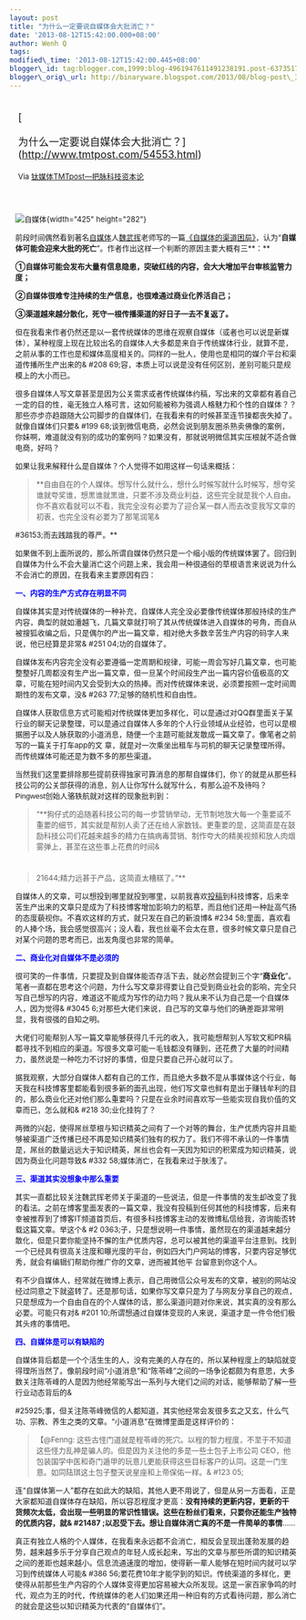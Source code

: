 ```yaml
--- 
layout: post 
title: "为什么一定要说自媒体会大批消亡？" 
date: '2013-08-12T15:42:00.000+08:00' 
author: Wenh Q
tags:
modified\_time: '2013-08-12T15:42:00.445+08:00' 
blogger\_id: tag:blogger.com,1999:blog-4961947611491238191.post-6373517446688742551
blogger\_orig\_url: http://binaryware.blogspot.com/2013/08/blog-post\_3434.html
---
```

<div style="margin: 10px; padding: 5px;">

<div style="font-size: 18px;">

[

为什么一定要说自媒体会大批消亡？](http://www.tmtpost.com/54553.html)

</div>

<div style="font-size: 13px;">

Via [钛媒体TMTpost—把脉科技资本论](http://www.tmtpost.com/)

</div>

</div>

<div style="font-size: 13px; padding: 15px 0 10px 10px;">

![自媒体](http://www.tmtpost.com/wp-content/uploads/2013/08/137585393732.jpg "自媒体"){width="425"
height="282"}

前段时间偶然看到著名[自媒体](http://www.tmtpost.com/tag/%E8%87%AA%E5%AA%92%E4%BD%93 "查看 自媒体 中的全部文章")人[魏武挥](http://www.tmtpost.com/author/weiwuhui "魏武挥")老师写的一篇[《自媒体的渠道困局》](http://www.tmtpost.com/53006.html)，认为“**自媒体可能会迎来大批的死亡**”。作者作出这样一个判断的原因主要大概有三**：**

**①自媒体可能会发布大量有信息隐患，突破红线的内容，会大大增加平台审核监管力度；**

**②自媒体很难专注持续的生产信息，也很难通过商业化养活自己；**

**③渠道越来越分散化，死守一根传播渠道的好日子一去不复返了。**

但在我看来作者仍然还是以一套传统媒体的思维在观察自媒体（或者也可以说是新媒体），某种程度上现在比较出名的自媒体人大多都是来自于传统媒体行业，就算不是，之前从事的工作也是和媒体高度相关的。同样的一批人，使用也是相同的媒介平台和渠道传播所生产出来的&
#208
69;容，本质上可以说是没有任何区别，差别可能只是规模上的大小而已。

很多自媒体人写文章甚至是因为公关需求或者传统媒体约稿，写出来的文章都有着自己一定的目的性，毫无独立人格可言，这如何能被称为强调人格魅力和个性的自媒体？？那些亦步亦趋跟随大公司脚步的自媒体们，在我看来有的时候甚至连节操都丧失掉了。就像自媒体们只要&
#199
68;谈到微信电商，必然会说到朋友圈杀熟卖佛像的案例，你妹啊，难道就没有别的成功的案例吗？如果没有，那就说明微信其实压根就不适合做电商，好吗？

如果让我来解释什么是自媒体？个人觉得不如用这样一句话来概括：

> **自由自在的个人媒体。想写什么就什么，想什么时候写就什么时候写，想夸奖谁就夸奖谁，想黑谁就黑谁，只要不涉及商业利益，这些完全就是我个人自由。你不喜欢看就可以不看，我完全没有必要为了迎合某一群人而去改变我写文章的初衷，也完全没有必要为了那笔润笔&
> 
#36153;而去践踏我的尊严。**

如果做不到上面所说的，那么所谓自媒体仍然只是一个缩小版的传统媒体罢了。回归到自媒体为什么不会大量消亡这个问题上来，我会用一种很通俗的草根语言来说说为什么不会消亡的原因，在我看来主要原因有四：

<span style="color: blue;">**一、内容的生产方式存在明显不同**</span>

自媒体其实是对传统媒体的一种补充，自媒体人完全没必要像传统媒体那般持续的生产内容，典型的就如潘越飞，几篇文章就打响了其从传统媒体进入自媒体的号角，而自从被搜狐收编之后，只是偶尔的产出一篇文章，相对绝大多数辛苦生产内容的码字人来说，他已经算是非常&
#251
04;功的自媒体了。

自媒体发布内容完全没有必要遵循一定周期和规律，可能一周会写好几篇文章，也可能整整好几周都没有生产出一篇文章，但一旦某个时间段生产出一篇内容价值极高的文章，可能在短时间内又会受到大众的热捧。而对传统媒体来说，必须要按照一定时间周期性的发布文章，没&
#263
77;足够的随机性和自由性。

自媒体人获取信息方式可能相对传统媒体更加多样化，可以是通过对QQ群里面关于某行业的聊天记录整理，可以是通过自媒体人多年的个人行业领域从业经验，也可以是根据圈子以及人脉获取的小道消息，随便一个主题可能就发散成一篇文章了。像笔者之前写的一篇关于打车app的文
章，就是对一次乘坐出租车与司机的聊天记录整理所得。而传统媒体可能还是为数不多的那些渠道。

当然我们这里要排除那些提前获得独家可靠消息的那帮自媒体们，你丫的就是从那些科技公司的公关部获得的消息，别人让你写什么就写什么，有那么迫不及待吗？<span
style="font-family: Arial;">Pingwest创始人</span>骆轶航就对这样的现象批判到：

> “**狗仔式的追随着科技公司的每一步营销举动，无节制地放大每一个重要或不重要的细节，其实就是帮别人卖了还在给人家数钱。更重要的是，这简直是在鼓励科技公司们花越来越多的精力在搞病毒营销、制作夸大的精美视频和放人肉烟雾弹上，甚至在这些事上花费的时间&
#
> 21644;精力远甚于产品，这简直太糟糕了。”**

自媒体人的文章，可以想投到哪里就投到哪里，以前我喜欢[投稿](http://www.tmtpost.com/tag/tougao "查看 投稿 中的全部文章")到科技博客，后来辛苦生产出来的文章只是成为了科技博客增加影响力的稻草，而且他们还用一种趾高气扬的态度藐视你。不喜欢这样的方式，就只发在自己的新浪博&
#234
58;里面，喜欢看的人捧个场，我会感觉很高兴；没人看，我也丝毫不会太在意，很多时候文章只是自己对某个问题的思考而已，出发角度也非常的简单。



<span style="color: blue;">**二、商业化对自媒体不是必须的**</span>

很可笑的一件事情，只要提及到自媒体能否存活下去，就必然会提到三个字“**商业化**”。笔者一直都在思考这个问题，为什么写文章非得要让自己受到商业社会的影响，完全只写自己想写的内容，难道这不能成为写作的动力吗？我从来不认为自己是一个自媒体人，因为觉得&
#3045
6;对那些大佬们来说，自己写的文章与他们的确差距非常明显，我有很强的自知之明。

大佬们可能帮别人写一篇文章能够获得几千元的收入，我可能想帮别人写软文和PR稿都寻找不到相应的渠道。写很多文章可能一毛钱都没有赚到，还花费了大量的时间精力，虽然说是一种吃力不讨好的事情，但是只要自己开心就可以了。

据我观察，大部分自媒体人都有自己的工作，而且绝大多数不是从事媒体这个行业，每天我在科技博客里都能看到很多新的面孔出现，他们写文章也鲜有是出于赚钱牟利的目的，那么商业化还对他们那么重要吗？只是在业余时间喜欢写一些能实现自我价值的文章而已，怎么就和&
#218
30;业化挂钩了？

两微的兴起，使得屌丝草根与知识精英之间有了一个对等的舞台，生产优质内容并且能够被渠道广泛传播已经不再是知识精英们独有的权力了。我们不得不承认的一件事情是，屌丝的数量远远大于知识精英，屌丝也会有一天因为知识的积累成为知识精英，说因为商业化问题导致&
#332
58;媒体消亡，在我看来过于肤浅了。



<span style="color: blue;">**三、渠道其实没想象中那么重要**</span>

其实一直都比较关注魏武挥老师关于渠道的一些说法，但是一件事情的发生却改变了我的看法。之前在博客里面发表的一篇文章，我没有投稿到任何其他的科技博客，后来有幸被推荐到了博客IT频道首页后，有很多科技博客主动的发微博私信给我，咨询能否转载这篇文章。举这个&
#2
0363;子，只是想说明一件事情，虽然现在的渠道越来越分散化，但是只要你能坚持不懈的生产优质内容，总可以被其他的渠道平台注意到。找到一个已经具有很高关注度和曝光度的平台，例如四大门户网站的博客，只要内容足够优秀，就会有编辑们帮助你推广你的文章，进而被其他平
台留意到你这个人。

有不少自媒体人，经常就在微博上表示，自己用微信公众号发布的文章，被别的网站没经过同意之下就盗转了。还是那句话，如果你写文章只是为了与网友分享自己的观点，只是想成为一个自由自在的个人媒体的话，那么渠道问题对你来说，其实真的没有那么必要。可能只有对&
#201
10;所谓想通过自媒体变现的人来说，渠道才是一件令他们极其头疼的事情吧。



<span style="color: blue;">**四、自媒体是可以有缺陷的**</span>

自媒体背后都是一个个活生生的人，没有完美的人存在的，所以某种程度上的缺陷就变得理所当然了。像前段时间“小道消息”和“陈苓峰”之间的一场争论都颇为有意思，大多数关注陈苓峰的人是因为他经常能写出一系列与大佬们之间的对话，能够帮助了解一些行业动态背后的&

#25925;事，但关注陈苓峰微信的人都知道，其实他经常会发很多玄之又玄，什么气功、宗教、养生之类的文章。“小道消息”在微博里面是这样评价的：

> 【@Fenng:
> 这些古怪门道就是程苓峰的死穴。以程的智力程度，不至于不知道这些怪力乱神是骗人的。但是因为关注他的多是一些土包子上市公司
> CEO，他包装国学中医和奇门遁甲的玩意儿更能获得这些目标客户的认同。这是一门生意。如同陆琪这土包子整天说星座和上帝保佑一样。&
#123
> 05;

连“自媒体第一人”都存在如此大的缺陷，其他人更不用说了，但是从另一方面看，正是大家都知道自媒体存在缺陷，所以容忍程度才更高：**没有持续的更新内容，更新的干货频次太低，会出现一些明显的常识性错误。这些在粉丝们看来，只要你还能生产独特的优质内容，就&
#21487
;以忍受下去。想让自媒体消亡真的不是一件简单的事情**……

真正有独立人格的个人媒体，在我看来永远都不会消亡，相反会呈现出蓬勃发展的趋势，越来越多乐于分享自己观点的年轻人成长起来，写出的文章与那些所谓的知识精英之间的差距也越来越小。信息流通速度的增加，使得新一辈人能够在短时间内就可以学习到传统媒体人可能&
#386
56;要花费10年才能学到的知识。传统渠道的多样化，更使得从前那些生产内容的个人媒体变得更加容易被大众所发现。这是一家百家争鸣的时代，观点为王的时代，传统媒体的老人们如果还用一种旧有的方式看待问题，那么消亡的就会是这些以知识精英为代表的“自媒体们”。

</div>
